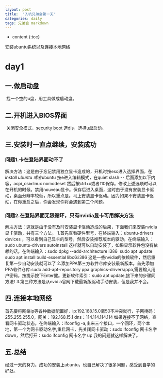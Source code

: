 ```yaml
---
layout: post
title:  "入坑兄弟会第一天"
categories: daily
tags: 兄弟会 markdown
---
```

* content
{:toc}

安装ubuntu系统以及连接本地网络






# day1
## 一.做启动盘

​ 找一个空的u盘，用工具做成启动盘。

## 二.开机进入BIOS界面

​ 关闭安全模式，security boot 选dis，选择u盘启动。

## 三.安装时一直点继续，安装成功

###   问题1.卡在登陆界面动不了

​ 解决方法：这是由于忘记禁用独立显卡造成的，开机时按esc进入选择界面，在*install ubuntu 或者*ubuntu 按e进入编辑模式，在quiet slash -- 后面添加以下内容，acpi_osi=linux nomodeset 然后按ctrl+x或者f10保存。修改上述选项时可以在开机的时候，禁用nouveau显卡。保存后进入桌面，这时由于没有安装显卡驱动，桌面分辨率较低，所以重点是，马上安装显卡驱动。因为如果不安装显卡驱动，在你重启之后，你会发现你将会遇到第二个问题。

###   问题2.在登陆界面无限循环，只有nvidia显卡可用解决方法

​ 解决方法：这就是由于没有及时安装显卡驱动造成的后果，下面我们来安装nvidia显卡驱动，共有三个方法。
1.首先查看硬件型号，在终端输入：ubuntu-drivers devices ，可以看到自己显卡的型号，然后安装推荐版本的驱动。在终端输入：sudo ubuntu-drivers autoinstall 这样就可以自动安装了，如果显示软件包没有依赖的话，在终端输入：sudo dpkg --add-architecture i386
​                             sudo apt update
​                             sudo apt install build-essential libc6:i386
这是一些nvidia的依赖软件，然后重复第一步自动安装就可以了
2.添加PPA第三方软件仓库安装最新版本，首先添加PPA软件仓库:sudo add-apt-repository ppa:graphics-drivers/ppa,需要输入用户密码，按提示按下Enter健。更新软件索引：sudo apt update,接下来的步骤同方法1
3.第三种方法是从nvidia官网下载最新版驱动手动安装，但是我并不会。

## 四.连接本地网络

​ 首先要将网络ip等各种数据配置好，ip:192.168.15.0至50不冲突就行，子网掩码：255.255.255.0，网关：192.168.15.1 dns：114.114.114.114  如果连接不了网络，查看网卡驱动状态，在终端输入：ifconfig -a,出来三个接口，一个回环，两个本地，第一个为网卡驱动名字,重启网卡，先关闭网卡驱动：sudo ifconfig 网卡名字 down，然后打开：sudo ifconfig 网卡名字 up 我的问题就这样解决了。

## 五.总结

经过一天的努力，成功的安装上ubuntu，也自己解决了很多问题，感受到自学的好处。
